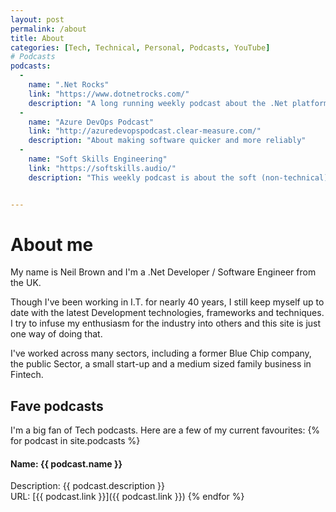 ```yaml
---
layout: post
permalink: /about
title: About
categories: [Tech, Technical, Personal, Podcasts, YouTube]
# Podcasts
podcasts:
  -
    name: ".Net Rocks"
    link: "https://www.dotnetrocks.com/"
    description: "A long running weekly podcast about the .Net platform"
  -
    name: "Azure DevOps Podcast"
    link: "http://azuredevopspodcast.clear-measure.com/"
    description: "About making software quicker and more reliably"
  -
    name: "Soft Skills Engineering"
    link: "https://softskills.audio/"
    description: "This weekly podcast is about the soft (non-technical) skills needed to be a good (No.. great) SE"


---
```

# About me

My name is Neil Brown and I'm a .Net Developer / Software Engineer from the UK.

Though I've been working in I.T. for nearly 40 years, I still keep myself up to date with the latest Development technologies, frameworks and techniques. I try to infuse my enthusiasm for the industry into others and this site is just one way of doing that.

I've worked across many sectors, including a former Blue Chip company, the public Sector, a small start-up and a medium sized family business in Fintech.

## Fave podcasts
I'm a big fan of Tech podcasts. Here are a few of my current favourites:
 {% for podcast in site.podcasts %}
#### Name: {{ podcast.name }}  
Description: {{ podcast.description }}  
URL: [{{ podcast.link }}]({{ podcast.link }})
 {% endfor %}

